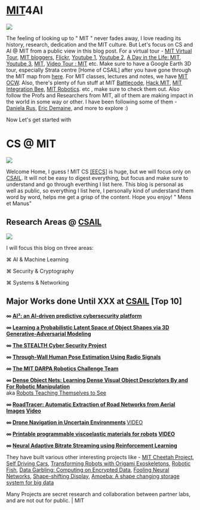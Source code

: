 # [MIT](http://www.mit.edu/)4AI


<img src = "https://github.com/SKKSaikia/MIT4AI/blob/master/images/main/mit_logo.png">

The feeling of looking up to " MIT " never fades away, I love reading its history, research, dedication and the MIT culture. But Let's focus on CS and AI @ MIT from a public view in this blog post. For a virtual tour - [MIT Virtual Tour](http://web.mit.edu/vrtour/), [MIT bloggers](https://www.youtube.com/user/MITbloggers/videos), [Flickr](https://www.flickr.com/photos/cpsphotolibrary/), [Youtube 1](https://youtu.be/u0SFyokPoBk), [Youtube 2](https://youtu.be/nv277w2yBWI), [A Day in the Life: MIT](https://youtu.be/ZMyKOkyAjUQ), [Youtube 3](https://youtu.be/QlP4X_qQGTw), [MIT](https://youtu.be/MN_uGfDtRHo), [Video Tour : MIT](http://mitadmissions.org/blogs/entry/follow-me-a-video-tour-of-campus) etc. Make sure to have a Google Earth 3D tour, especially Strata centre [Home of CSAIL] after you have gone through the MIT map from [here](https://github.com/SKKSaikia/MIT4AI/blob/master/images/main/9cfc5135ffedd3c387293a8e6f54d814.png). For MIT classes, lectures and notes, we have [MIT OCW](https://ocw.mit.edu/index.htm). Also, there's plenty of fun stuff at MIT [Battlecode](https://www.battlecode.org/#/), [Hack MIT](https://hackmit.org/), [MIT Integration Bee](http://www.mit.edu/~same/integrationbee.html), [MIT Robotics](https://robotics.mit.edu/). etc , make sure to check them out. Also follow the Profs and Researchers from MIT, all of them are making impact in the world in some way or other. I have been following some of them -  [Daniela Rus](https://www.csail.mit.edu/person/daniela-rus), [Eric Demaine](https://www.csail.mit.edu/person/erik-demaine), and more to explore :)

Now Let's get started with <h1><b>CS @ MIT</b></h1>

<img src="https://github.com/SKKSaikia/MIT4AI/blob/master/images/main/MIT_CSAIL.jpg">

Welcome Home, I guess ! MIT CS [[EECS]](https://www.eecs.mit.edu/)  is huge, but we will focus only on [CSAIL](https://www.csail.mit.edu/). It will not be easy to digest everything, but focus and make sure to understand and go through everthing I list here. This blog is personal as well as public, so everything I list here, I personally kind of understand them word by word, helps me get a grisp of the content. Hope you enjoy! " Mens et Manus"

Research Areas @ [CSAIL](https://www.csail.mit.edu/research)
-

<img src="https://github.com/SKKSaikia/MIT4AI/blob/master/images/main/RA.PNG">

I will focus this blog on three areas:

⌘ AI & Machine Learning

⌘ Security & Cryptography

⌘ Systems & Networking

Major Works done Until XXX at [CSAIL](https://www.youtube.com/user/MITCSAIL/videos) [Top 10]
-

<b> ∞ [AI²: an AI-driven predictive cybersecurity platform](https://youtu.be/b6Hf1O_vpwQ) </b>

<b> ∞ [Learning a Probabilistic Latent Space of Object Shapes via 3D Generative-Adversarial Modeling](http://3dgan.csail.mit.edu/) </b>

<b> ∞ [The STEALTH Cyber Security Project](http://groups.csail.mit.edu/EVO-DesignOpt/STEALTHCSec/) </b>

<b> ∞ [Through-Wall Human Pose Estimation Using Radio Signals](http://rfpose.csail.mit.edu/) </b>

<b> ∞ [The MIT DARPA Robotics Challenge Team](http://drc.mit.edu/) </b>

<b> ∞ [Dense Object Nets: Learning Dense Visual Object Descriptors By and For Robotic Manipulation](https://arxiv.org/abs/1806.08756)<br/> </b>
aka [Robots Teaching Themselves to See](https://youtu.be/OplLXzxxmdA) </b>

<b> ∞ [RoadTracer: Automatic Extraction of Road Networks from Aerial Images](https://roadmaps.csail.mit.edu/roadtracer/)
[Video](https://youtu.be/Lj_g1qb4cbs) </b>

<b> ∞ [Drone Navigation in Uncertain Environments](https://github.com/peteflorence/nanomap_ros) </b> [VIDEO](https://youtu.be/yOrtZ38olvc)

<b> ∞ [Printable programmable viscoelastic materials for robots](https://ieeexplore.ieee.org/document/7759409/) [VIDEO](https://youtu.be/zrRs4GXxjVA) </b>

<b> ∞ [Neural Adaptive Bitrate Streaming using Reinforcement Learning](https://www.csail.mit.edu/research/neural-adaptive-bitrate-streaming-using-reinforcement-learning) </b>

They have built various other interesting projects like - [MIT Cheetah Project](http://news.mit.edu/2018/blind-cheetah-robot-climb-stairs-obstacles-disaster-zones-0705), [Self Driving Cars](https://toyota.csail.mit.edu/), [Transforming Robots with Origami Exoskeletons](http://news.mit.edu/2017/superhero-robot-wears-different-outfits-different-tasks-0927), [Robotic Fish](http://news.mit.edu/2018/soft-robotic-fish-swims-alongside-real-ones-coral-reefs-0321), [Data Garbling: Computing on Encrypted Data](https://www.csail.mit.edu/research/data-garbling-computing-encrypted-data), [Fooling Neural Networks](https://arxiv.org/abs/1712.07113), [Shape-shifting Display](https://youtu.be/lvtfD_rJ2hE), [Amoeba: A shape changing storage system for big data](https://www.csail.mit.edu/research/amoeba-shape-changing-storage-system-big-data)

Many Projects are secret research and collaboration between partner labs, and are not out for public. | MIT
